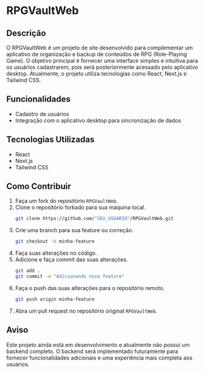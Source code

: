 # RPGVaultWeb

## Descrição
O RPGVaultWeb é um projeto de site desenvolvido para complementar um aplicativo de organização e backup de conteúdos de RPG (Role-Playing Game). O objetivo principal é fornecer uma interface simples e intuitiva para os usuários cadastrarem, pois será posteriormente acessado pelo aplicativo desktop. Atualmente, o projeto utiliza tecnologias como React, Next.js e Tailwind CSS.

## Funcionalidades
- Cadastro de usuários
- Integração com o aplicativo desktop para sincronização de dados

## Tecnologias Utilizadas
- React
- Next.js
- Tailwind CSS

## Como Contribuir
1. Faça um fork do repositório `RPGVaultWeb`.
2. Clone o repositório forkado para sua máquina local.
   ```bash
   git clone https://github.com/"SEU_USUARIO"/RPGVaultWeb.git
   ```
3. Crie uma branch para sua feature ou correção.
   ```bash
   git checkout -b minha-feature
   ```
4. Faça suas alterações no código.
5. Adicione e faça commit das suas alterações.
   ```bash
   git add .
   git commit -m "Adicionando nova feature"
   ```
6. Faça o push das suas alterações para o repositório remoto.
   ```bash
   git push origin minha-feature
   ```
7. Abra um pull request no repositório original `RPGVaultWeb`.

## Aviso
Este projeto ainda está em desenvolvimento e atualmente não possui um backend completo. O backend será implementado futuramente para fornecer funcionalidades adicionais e uma experiência mais completa aos usuários.
